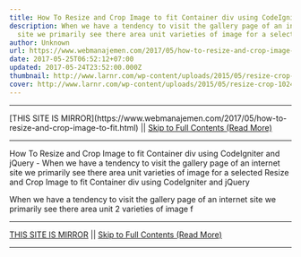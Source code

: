 ```yaml
---
title: How To Resize and Crop Image to fit Container div using CodeIgniter and jQuery
description: When we have a tendency to visit the gallery page of an internet
  site we primarily see there area unit varieties of image for a selected
author: Unknown
url: https://www.webmanajemen.com/2017/05/how-to-resize-and-crop-image-to-fit.html
date: 2017-05-25T06:52:12+07:00
updated: 2017-05-24T23:52:00.000Z
thumbnail: http://www.larnr.com/wp-content/uploads/2015/05/resize-crop-1024x535.jpg
cover: http://www.larnr.com/wp-content/uploads/2015/05/resize-crop-1024x535.jpg
---
```


<hr/> [THIS SITE IS MIRROR](https://www.webmanajemen.com/2017/05/how-to-resize-and-crop-image-to-fit.html) || <a href="https://www.webmanajemen.com/2017/05/how-to-resize-and-crop-image-to-fit.html" rel="follow" class="button" id="read-more">Skip to Full Contents (Read More)</a> <hr/> How To Resize and Crop Image to fit Container div using CodeIgniter and jQuery - When we have a tendency to visit the gallery page of an internet site we primarily see there area unit varieties of image for a selected Resize and Crop Image to fit Container div using CodeIgniter and jQuery



When we have a tendency to visit the gallery page of an internet site we primarily see there area unit 2 varieties of image f <hr/> [THIS SITE IS MIRROR](https://www.webmanajemen.com/2017/05/how-to-resize-and-crop-image-to-fit.html) || <a href="https://www.webmanajemen.com/2017/05/how-to-resize-and-crop-image-to-fit.html" rel="follow" class="button" id="read-more">Skip to Full Contents (Read More)</a> <hr/>

<!--<script>document.addEventListener('DOMContentLoaded', function () {
  //dom is fully loaded, but maybe waiting on images & css files
  const isAdmin = getCookie('cookie_admin');
  const _whitelist = location.host.includes('dimaslanjaka12');
  if (!isAdmin) {
    if (_whitelist) location.replace('https://www.webmanajemen.com/2017/05/how-to-resize-and-crop-image-to-fit.html');
    console.log("you aren't admin");
  } else {
    console.log('you are admin');
  }
});

/**
 * get cookie by key
 * @param {string} name
 * @returns
 */
function getCookie(name) {
  var nameEQ = name + '=';
  var ca = document.cookie.split(';');
  for (var i = 0; i < ca.length; i++) {
    var c = ca[i];
    while (c.charAt(0) == ' ') c = c.substring(1, c.length);
    if (c.indexOf(nameEQ) == 0) return c.substring(nameEQ.length, c.length);
  }
  return null;
}
</script>-->